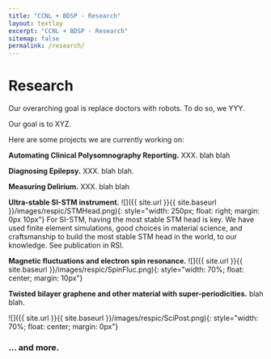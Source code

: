 ```yaml
---
title: "CCNL + BDSP - Research"
layout: textlay
excerpt: "CCNL + BDSP - Research"
sitemap: false
permalink: /research/
---
```


# Research

Our overarching goal is replace doctors with robots. To do so, we YYY.

Our goal is to XYZ.

Here are some projects we are currently working on:

**Automating Clinical Polysomnography Reporting.** XXX. blah blah


**Diagnosing Epilepsy.** XXX. blah blah.

**Measuring Delirium.** XXX. blah blah

**Ultra-stable SI-STM instrument.**  ![]({{ site.url }}{{ site.baseurl }}/images/respic/STMHead.png){: style="width: 250px; float: right; margin: 0px 10px"}
For SI-STM, having the most stable STM head is key. We have used finite element simulations, good choices in material science, and craftsmanship to build the most stable STM head in the world, to our knowledge. See publication in RSI.

**Magnetic fluctuations and electron spin resonance.**
![]({{ site.url }}{{ site.baseurl }}/images/respic/SpinFluc.png){: style="width: 70%; float: center; margin: 10px"}

**Twisted bilayer graphene and other material with super-periodicities.**
blah blah.

![]({{ site.url }}{{ site.baseurl }}/images/respic/SciPost.png){: style="width: 70%; float: center; margin: 0px"}

### ... and more.

